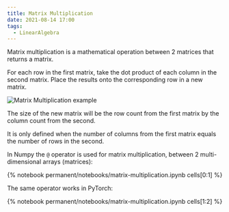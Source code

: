 ```yaml
---
title: Matrix Multiplication
date: 2021-08-14 17:00
tags: 
  - LinearAlgebra 
---
```


Matrix multiplication is a mathematical operation between 2 matrices that returns a matrix.

For each row in the first matrix, take the dot product of each column in the second matrix. Place the results onto the corresponding row in a new matrix.

![Matrix Multiplication example](/_media/matrix-multiplication.gif)

The size of the new matrix will be the row count from the first matrix by the column count from the second.

It is only defined when the number of columns from the first matrix equals the number of rows in the second.

In Numpy the `@` operator is used for matrix multiplication, between 2 multi-dimensional arrays (matrices):

{% notebook permanent/notebooks/matrix-multiplication.ipynb cells[0:1] %}

The same operator works in PyTorch:

{% notebook permanent/notebooks/matrix-multiplication.ipynb cells[1:2] %}